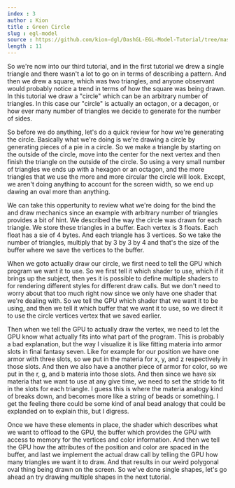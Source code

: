 ```yaml
---
index : 3
author : Kion
title : Green Circle
slug : egl-model
source : https://github.com/kion-dgl/DashGL-EGL-Model-Tutorial/tree/master/03_circle
length : 11
---
```

So we're now into our third tutorial, and in the first tutorial we drew a
single triangle and there wasn't a lot to go on in terms of describing a
pattern. And then we drew a square, which was two triangles, and anyone 
observant would probably notice a trend in terms of how the square was
being drawn. In this tutorial we draw a "circle" which can be an arbitrary
number of triangles. In this case our "circle" is actually an octagon, or
a decagon, or how ever many number of triangles we decide to generate
for the number of sides.

So before we do anything, let's do a quick review for how we're generating
the circle. Basically what we're doing is we're drawing a circle by generating
pieces of a pie in a circle. So we make a triangle by starting on the outside
of the circle, move into the center for the next vertex and then finish the
triangle on the outside of the circle. So using a very small number of triangles
we ends up with a hexagon or an octagon, and the more triangles that we use
the more and more circular the circle will look. Except, we aren't doing anything
to account for the screen width, so we end up dawing an oval more than anything.

We can take this oppertunity to review what we're doing for the bind the and draw 
mechanics since an example with arbitrary number of triangles provides a bit of hint.
We described the way the circle was drawn for each triangle. We store these triangles
in a buffer. Each vertex is 3 floats. Each float has a sie of 4 bytes. And each 
triangle has 3 vertices. So we take the number of triangles, multiply that by 
3 by 3 by 4 and that's the size of the buffer where we save the vertices to the
buffer.

When we goto actually draw our circle, we first need to tell the GPU which program
we want it to use. So we first tell it which shader to use, which if it brings up
the subject, then yes it is possible to define multiple shaders to for rendering
different styles for different draw calls. But we don't need to worry about that
too much right now since we only have one shader that we're dealing with. So
we tell the GPU which shader that we want it to be using, and then we tell it
which buffer that we want it to use, so we direct it to use the circle vertices
vertex that we saved earlier.

Then when we tell the GPU to actually draw the vertex, we need to let the
GPU know what actually fits into what part of the program. This is probably
a bad explanation, but the way I visualize it is like fitting materia into
armor slots in final fantasy seven. Like for example for our position we
have one armor with three slots, so we put in the materia for x, y, and z
respectively in those slots. And then we also have a another piece of armor
for color, so we put in the r, g, and b materia into those slots. And then
since we have six materia that we want to use at any give time, we need to
set the stride to fit in the slots for each triangle. I guess this is where
the materia analogy kind of breaks down, and becomes more like a string of
beads or something. I get the feeling there could be some kind of anal bead
analogy that could be explanded on to explain this, but I digress.

Once we have these elements in place, the shader which describes what we want
to offload to the GPU, the buffer which provides the GPU with access to
memory for the vertices and color information. And then we tell the GPU
how the attributes of the position and color are spaced in the buffer, and
last we implement the actual draw call by telling the GPU how many triangles we
want it to draw. And that results in our weird polygonal oval thing being drawn 
on the screen. So we've done single shapes, let's go ahead an try drawing multiple
shapes in the next tutorial.
